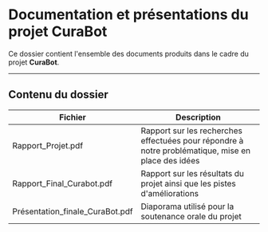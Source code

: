 # Documentation et présentations du projet CuraBot

Ce dossier contient l'ensemble des documents produits dans le cadre du projet **CuraBot**.

---

## Contenu du dossier

| Fichier | Description |
|---------|-------------|
| Rapport_Projet.pdf | Rapport sur les recherches effectuées pour répondre à notre problématique, mise en place des idées |
| Rapport_Final_Curabot.pdf | Rapport sur les résultats du projet ainsi que les pistes d'améliorations |
| Présentation_finale_CuraBot.pdf | Diaporama utilisé pour la soutenance orale du projet |
